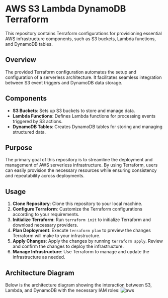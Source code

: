 # AWS S3 Lambda DynamoDB Terraform

This repository contains Terraform configurations for provisioning essential AWS infrastructure components, such as S3 buckets, Lambda functions, and DynamoDB tables. 

## Overview

The provided Terraform configuration automates the setup and configuration of a serverless architecture. It facilitates seamless integration between S3 event triggers and DynamoDB data storage.

## Components

- **S3 Buckets**: Sets up S3 buckets to store and manage data.
- **Lambda Functions**: Defines Lambda functions for processing events triggered by S3 actions.
- **DynamoDB Tables**: Creates DynamoDB tables for storing and managing structured data.

## Purpose

The primary goal of this repository is to streamline the deployment and management of AWS serverless infrastructure. By using Terraform, users can easily provision the necessary resources while ensuring consistency and repeatability across deployments.

## Usage

1. **Clone Repository**: Clone this repository to your local machine.
2. **Configure Terraform**: Customize the Terraform configurations according to your requirements.
3. **Initialize Terraform**: Run `terraform init` to initialize Terraform and download necessary providers.
4. **Plan Deployment**: Execute `terraform plan` to preview the changes Terraform will make to your infrastructure.
5. **Apply Changes**: Apply the changes by running `terraform apply`. Review and confirm the changes to deploy the infrastructure.
6. **Manage Infrastructure**: Use Terraform to manage and update the infrastructure as needed.

## Architecture Diagram

Below is the architecture diagram showing the interaction between S3, Lambda, and DynamoDB with the necessary IAM roles:
![aws](https://github.com/dhamsey3/aws-s3-lambda-dynamodb-terraform/assets/73405591/f4259100-777e-482c-96d2-28a668abff26)


